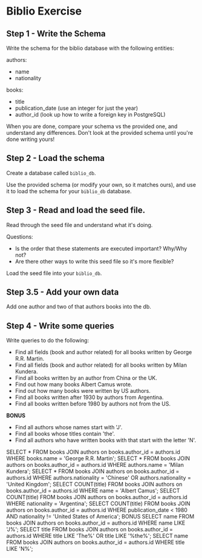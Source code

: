 # Biblio Exercise

## Step 1 - Write the Schema

Write the schema for the biblio database with the following entities:

authors:
  - name
  - nationality

books:
  - title
  - publication_date (use an integer for just the year)
  - author_id (look up how to write a foreign key in PostgreSQL)

When you are done, compare your schema vs the provided one, and understand any
differences. Don't look at the provided schema until you're done writing yours!

## Step 2 - Load the schema

Create a database called `biblio_db`.

Use the provided schema (or modify your own, so it matches ours), and use it to
load the schema for your `biblio_db` database.

## Step 3 - Read and load the seed file.

Read through the seed file and understand what it's doing.

Questions:
* Is the order that these statements are executed important? Why/Why not?
* Are there other ways to write this seed file so it's more flexible?

Load the seed file into your `biblio_db`.

## Step 3.5 - Add your own data

Add one author and two of that authors books into the db.

## Step 4 - Write some queries

Write queries to do the following:

- Find all fields (book and author related) for all books written by George R.R. Martin.
- Find all fields (book and author related) for all books written by Milan Kundera.
- Find all books written by an author from China or the UK.
- Find out how many books Albert Camus wrote.
- Find out how many books were written by US authors.
- Find all books written after 1930 by authors from Argentina.
- Find all books written before 1980 by authors not from the US.

**BONUS**
- Find all authors whose names start with 'J'.
- Find all books whose titles contain 'the'.
- Find all authors who have written books with that start with the letter 'N'.

SELECT * FROM books JOIN authors on books.author_id = authors.id WHERE books.name = 'George R.R. Martin';
SELECT * FROM books JOIN authors on books.author_id = authors.id WHERE authors.name = 'Milan Kundera';
SELECT * FROM books JOIN authors on books.author_id = authors.id WHERE authors.nationality = 'Chinese' OR authors.nationality = 'United Kingdom';
SELECT COUNT(title) FROM books JOIN authors on books.author_id = authors.id WHERE name = 'Albert Camus';
SELECT COUNT(title) FROM books JOIN authors on books.author_id = authors.id WHERE nationality = 'Argentina';
SELECT COUNT(title) FROM books JOIN authors on books.author_id = authors.id WHERE publication_date < 1980 AND nationality != 'United States of America';
BONUS
SELECT name FROM books JOIN authors on books.author_id = authors.id WHERE name LIKE 'J%';
SELECT title FROM books JOIN authors on books.author_id = authors.id WHERE title LIKE 'The%' OR title LIKE '%the%';
SELECT name FROM books JOIN authors on books.author_id = authors.id WHERE title LIKE 'N%';

